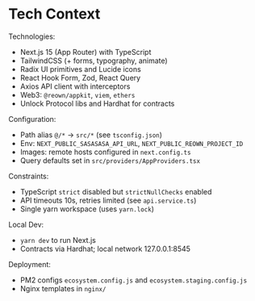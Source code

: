 # Tech Context

Technologies:
- Next.js 15 (App Router) with TypeScript
- TailwindCSS (+ forms, typography, animate)
- Radix UI primitives and Lucide icons
- React Hook Form, Zod, React Query
- Axios API client with interceptors
- Web3: `@reown/appkit`, `viem`, `ethers`
- Unlock Protocol libs and Hardhat for contracts

Configuration:
- Path alias `@/*` -> `src/*` (see `tsconfig.json`)
- Env: `NEXT_PUBLIC_SASASASA_API_URL`, `NEXT_PUBLIC_REOWN_PROJECT_ID`
- Images: remote hosts configured in `next.config.ts`
- Query defaults set in `src/providers/AppProviders.tsx`

Constraints:
- TypeScript `strict` disabled but `strictNullChecks` enabled
- API timeouts 10s, retries limited (see `api.service.ts`)
- Single yarn workspace (uses `yarn.lock`)

Local Dev:
- `yarn dev` to run Next.js
- Contracts via Hardhat; local network 127.0.0.1:8545

Deployment:
- PM2 configs `ecosystem.config.js` and `ecosystem.staging.config.js`
- Nginx templates in `nginx/`

